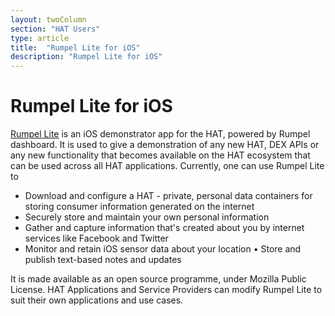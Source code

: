 ```yaml
---
layout: twoColumn
section: "HAT Users"
type: article
title:  "Rumpel Lite for iOS"
description: "Rumpel Lite for iOS"
---
```


# Rumpel Lite for iOS

[Rumpel Lite](https://github.com/Hub-of-all-Things/RumpelLite) is an iOS demonstrator app for the HAT, powered by Rumpel dashboard. It is used to give a demonstration of any new HAT, DEX APIs or any new functionality that becomes available on the HAT ecosystem that can be used across all HAT applications. Currently, one can use Rumpel Lite to

* Download and configure a HAT - private, personal data containers for storing consumer information generated on the internet  
* Securely store and maintain your own personal information
* Gather and capture information that's created about you by internet services like Facebook and Twitter
* Monitor and retain iOS sensor data about your location • Store and publish text-based notes and updates

It is made available as an open source programme, under Mozilla Public License. HAT Applications and Service Providers can modify Rumpel Lite to suit their own applications and use cases.
